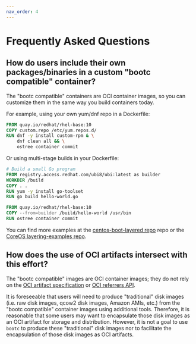 ```yaml
---
nav_order: 4
---
```


# Frequently Asked Questions

## How do users include their own packages/binaries in a custom "bootc compatible" container?

The "bootc compatible" containers are OCI container images, so you can customize them in the same way you build containers today.

For example, using your own yum/dnf repo in a Dockerfile:

```Dockerfile
FROM quay.io/redhat/rhel-base:10
COPY custom.repo /etc/yum.repos.d/
RUN dnf -y install custom-rpm & \
    dnf clean all && \
    ostree container commit
```

Or using multi-stage builds in your Dockerfile:

```Dockerfile
# Build a small Go program
FROM registry.access.redhat.com/ubi8/ubi:latest as builder
WORKDIR /build
COPY . .
RUN yum -y install go-toolset
RUN go build hello-world.go

FROM quay.io/redhat/rhel-base:10
COPY --from=builder /build/hello-world /usr/bin
RUN ostree container commit
```

You can find more examples at the [centos-boot-layered repo](https://github.com/CentOS/centos-boot-layered) repo or the [CoreOS layering-examples repo](https://github.com/coreos/layering-examples).

## How does the use of OCI artifacts intersect with this effort?

The "bootc compatible" images are OCI container images; they do not rely on the [OCI artifact specification](https://github.com/opencontainers/image-spec/blob/main/artifacts-guidance.md) or [OCI referrers API](https://github.com/opencontainers/distribution-spec/blob/main/spec.md#enabling-the-referrers-api).

It is foreseeable that users will need to produce "traditional" disk images (i.e. raw disk images, qcow2 disk images, Amazon AMIs, etc.) from the "bootc compatible" container images using additional tools. Therefore, it is reasonable that some users may want to encapsulate those disk images as an OCI artifact for storage and distribution. However, it is not a goal to use `bootc` to produce these "traditional" disk images nor to facilitate the encapsulation of those disk images as OCI artifacts.
